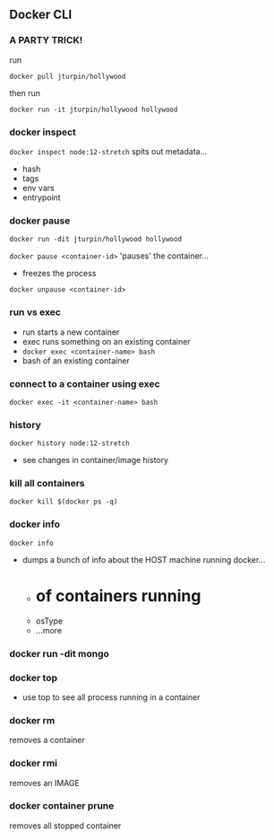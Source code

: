 
## Docker CLI

### A PARTY TRICK!
run
 ```
 docker pull jturpin/hollywood
 ```
then run 
```
docker run -it jturpin/hollywood hollywood
```

### docker inspect
```docker inspect node:12-stretch```
spits out metadata...
- hash
- tags
- env vars
- entrypoint

### docker pause
```docker run -dit jturpin/hollywood hollywood```

```docker pause <container-id>```
'pauses' the container...
- freezes the process

```docker unpause <container-id>```

### run vs exec
- run starts a new container
- exec runs something on an existing container
- ```docker exec <container-name> bash```
- bash of an existing container

### connect to a container using exec
```
docker exec -it <container-name> bash
```

### history
```docker history node:12-stretch```
- see changes in container/image history

### kill all containers
```docker kill $(docker ps -q)```

### docker info
```
docker info
```
- dumps a bunch of info about the HOST machine running docker...
	- # of containers running
	- osType
	- ...more

### docker run -dit mongo
### docker top <container-id>
- use top to see all process running in a container

### docker rm <container-hash>
removes a container

### docker rmi
removes an IMAGE

### docker container prune
removes all stopped container